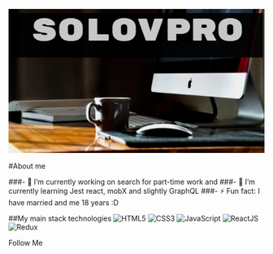 ![Header](https://github.com/solovpro/solovpro/blob/main/assets/solovpro.jpg)

#About me

###- 🔭 I’m currently working on search for part-time work and 
###- 🌱 I’m currently learning Jest react, mobX and slightly GraphQL
###- ⚡ Fun fact: I have married and me 18 years :D
  
##My main stack technologies
![HTML5](https://img.shields.io/badge/-HTML5-A9A9A9?style=for-the-badge&logo=HTML5)
![CSS3](https://img.shields.io/badge/-CSS3/SCSS-4B0082?style=for-the-badge&logo=CSS3)
![JavaScript](https://img.shields.io/badge/-JavaScript-8B0000?style=for-the-badge&logo=javascript)
![ReactJS](https://img.shields.io/badge/-ReactJS-4682B4?style=for-the-badge&logo=React)
![Redux](https://img.shields.io/badge/-Redux-000?style=for-the-badge&logo=Redux)

Follow Me


